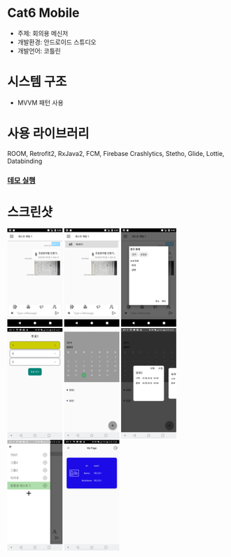 # Cat6 Mobile
- 주제: 회의용 메신저
- 개발환경: 안드로이드 스튜디오
- 개발언어: 코틀린

# 시스템 구조
- MVVM 패턴 사용

# 사용 라이브러리
ROOM, Retrofit2, RxJava2, FCM, Firebase Crashlytics, Stetho, Glide, Lottie, Databinding
    
### [데모 실행](https://appetize.io/app/aet7zee6pzb76mh7dme396ecnr)

# 스크린샷
<div>
    <img src="https://github.com/ho8278/Cat6Mobile/blob/develop/docs/채팅.png" width="25%" height="25%"></img>
    <img src="https://github.com/ho8278/Cat6Mobile/blob/develop/docs/공지.png" width="25%" height="25%"></img>
    <img src="https://github.com/ho8278/Cat6Mobile/blob/develop/docs/채팅 초대.png" width="25%" height="25%"></img>
    <img src="https://github.com/ho8278/Cat6Mobile/blob/develop/docs/%ED%88%AC%ED%91%9C2.png" width="25%" height="25%"></img>
    <img src="https://github.com/ho8278/Cat6Mobile/blob/develop/docs/%EC%9D%BC%EC%A0%951.png" width="25%" height="25%"></img>
    <img src="https://github.com/ho8278/Cat6Mobile/blob/develop/docs/%EC%9D%BC%EC%A0%952.png" width="25%" height="25%"></img>
    <img src="https://github.com/ho8278/Cat6Mobile/blob/develop/docs/%EA%B7%B8%EB%A3%B9.png" width="25%" height="25%"></img>
    <img src="https://github.com/ho8278/Cat6Mobile/blob/develop/docs/%EB%A7%88%EC%9D%B4%ED%8E%98%EC%9D%B4%EC%A7%80.png" width="25%" height="25%"></img>
</div>


